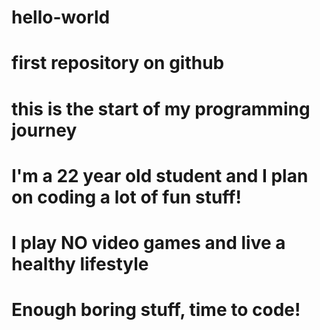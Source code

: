 # hello-world
# first repository on github
# this is the start of my programming journey
# I'm a 22 year old student and I plan on coding a lot of fun stuff!
# I play NO video games and live a healthy lifestyle
# Enough boring stuff, time to code!
